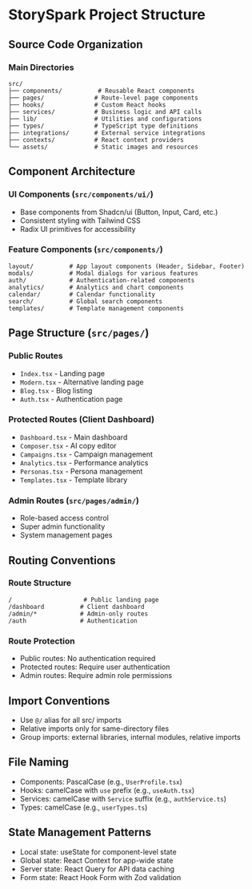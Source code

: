 # StorySpark Project Structure

## Source Code Organization

### Main Directories
```
src/
├── components/          # Reusable React components
├── pages/              # Route-level page components
├── hooks/              # Custom React hooks
├── services/           # Business logic and API calls
├── lib/                # Utilities and configurations
├── types/              # TypeScript type definitions
├── integrations/       # External service integrations
├── contexts/           # React context providers
└── assets/             # Static images and resources
```

## Component Architecture

### UI Components (`src/components/ui/`)
- Base components from Shadcn/ui (Button, Input, Card, etc.)
- Consistent styling with Tailwind CSS
- Radix UI primitives for accessibility

### Feature Components (`src/components/`)
```
layout/          # App layout components (Header, Sidebar, Footer)
modals/          # Modal dialogs for various features
auth/            # Authentication-related components
analytics/       # Analytics and chart components
calendar/        # Calendar functionality
search/          # Global search components
templates/       # Template management components
```

## Page Structure (`src/pages/`)

### Public Routes
- `Index.tsx` - Landing page
- `Modern.tsx` - Alternative landing page
- `Blog.tsx` - Blog listing
- `Auth.tsx` - Authentication page

### Protected Routes (Client Dashboard)
- `Dashboard.tsx` - Main dashboard
- `Composer.tsx` - AI copy editor
- `Campaigns.tsx` - Campaign management
- `Analytics.tsx` - Performance analytics
- `Personas.tsx` - Persona management
- `Templates.tsx` - Template library

### Admin Routes (`src/pages/admin/`)
- Role-based access control
- Super admin functionality
- System management pages

## Routing Conventions

### Route Structure
```
/                    # Public landing page
/dashboard          # Client dashboard
/admin/*            # Admin-only routes
/auth               # Authentication
```

### Route Protection
- Public routes: No authentication required
- Protected routes: Require user authentication
- Admin routes: Require admin role permissions

## Import Conventions
- Use `@/` alias for all src/ imports
- Relative imports only for same-directory files
- Group imports: external libraries, internal modules, relative imports

## File Naming
- Components: PascalCase (e.g., `UserProfile.tsx`)
- Hooks: camelCase with `use` prefix (e.g., `useAuth.tsx`)
- Services: camelCase with `Service` suffix (e.g., `authService.ts`)
- Types: camelCase (e.g., `userTypes.ts`)

## State Management Patterns
- Local state: useState for component-level state
- Global state: React Context for app-wide state
- Server state: React Query for API data caching
- Form state: React Hook Form with Zod validation